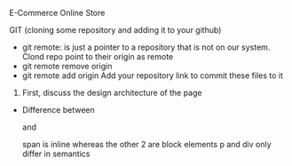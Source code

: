 E-Commerce Online Store

GIT (cloning some repository and adding it to your github)

- git remote: is just a pointer to a repository that is not on our system. Clond repo point to their origin as remote
- git remote remove origin
- git remote add origin <your repote repo link> Add your repository link to commit these files to it

1. First, discuss the design architecture of the page 

- Difference between <span> <p> and <div>
    span is inline whereas the other 2 are block elements
    p and div only differ in semantics

